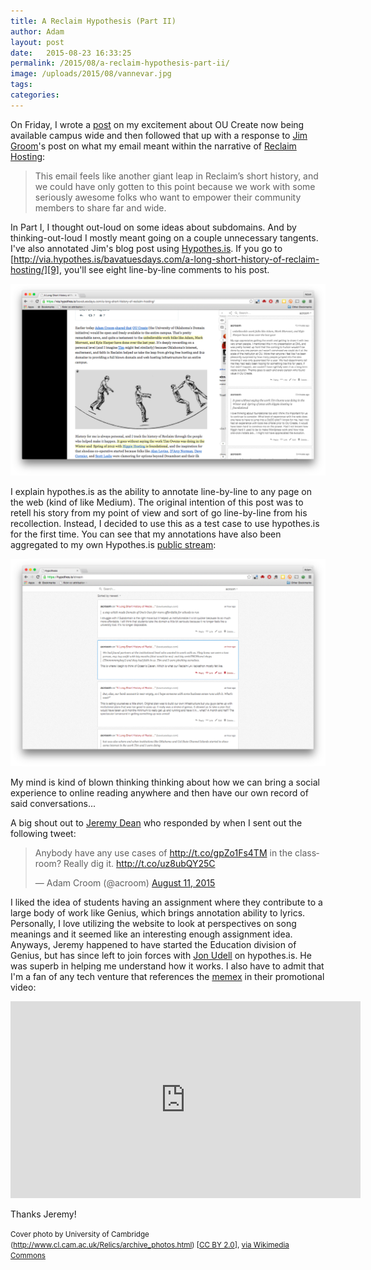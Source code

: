 ```yaml
---
title: A Reclaim Hypothesis (Part II)
author: Adam
layout: post
date:   2015-08-23 16:33:25
permalink: /2015/08/a-reclaim-hypothesis-part-ii/
image: /uploads/2015/08/vannevar.jpg
tags:
categories:
---
```

On Friday, I wrote a [post][1] on my excitement about OU Create now being available campus wide and then followed that up with a response to [Jim Groom][2]'s post on what my email meant within the narrative of [Reclaim Hosting][4]:

>This email feels like another giant leap in Reclaim’s short history, and we could have only gotten to this point because we work with some seriously awesome folks who want to empower their community members to share far and wide.

In Part I, I thought out-loud on some ideas about subdomains. And by thinking-out-loud I mostly meant going on a couple unnecessary tangents. I've also annotated Jim's blog post using [Hypothes.is][8]. If you go to [http://via.hypothes.is/bavatuesdays.com/a-long-short-history-of-reclaim-hosting/][9], you'll see eight line-by-line comments to his post.

![hypothes.is on the Bava](/uploads/2015/08/hypothesis.jpg)

I explain hypothes.is as the ability to annotate line-by-line to any page on the web (kind of like Medium). The original intention of this post was to retell his story from my point of view and sort of go line-by-line from his recollection. Instead, I decided to use this as a test case to use hypothes.is for the first time. You can see that my annotations have also been aggregated to my own Hypothes.is [public stream][10]:

![hypothes.is stream](/uploads/2015/08/hypothesisstream.jpg)

My mind is kind of blown thinking thinking about how we can bring a social experience to online reading anywhere and then have our own record of said conversations...

A big shout out to [Jeremy Dean][5] who responded by when I sent out the following tweet:

<blockquote class="twitter-tweet" lang="en"><p lang="en" dir="ltr">Anybody have any use cases of <a href="http://t.co/gpZo1Fs4TM">http://t.co/gpZo1Fs4TM</a> in the classroom? Really dig it. <a href="http://t.co/uz8ubQY25C">http://t.co/uz8ubQY25C</a></p>&mdash; Adam Croom (@acroom) <a href="https://twitter.com/acroom/status/631118495581802496">August 11, 2015</a></blockquote>
<script async src="//platform.twitter.com/widgets.js" charset="utf-8"></script>

I liked the idea of students having an assignment where they contribute to a large body of work like Genius, which brings annotation ability to lyrics. Personally, I love utilizing the website to look at perspectives on song meanings and it seemed like an interesting enough assignment idea. Anyways, Jeremy happened to have started the Education division of Genius, but has since left to join forces with [Jon Udell][6] on hypothes.is. He was superb in helping me understand how it works. I also have to admit that I'm a fan of any tech venture that references the [memex][7] in their promotional video:

<iframe width="560" height="315" src="https://www.youtube.com/embed/QCkm0lL-6lc" frameborder="0" allowfullscreen></iframe>

Thanks Jeremy!

<small> Cover photo by University of Cambridge (http://www.cl.cam.ac.uk/Relics/archive_photos.html) [<a href="http://creativecommons.org/licenses/by/2.0">CC BY 2.0</a>], <a href="https://commons.wikimedia.org/wiki/File%3ACambridge_differential_analyser.jpg">via Wikimedia Commons</a>

[1]: http://adamcroom.com/2015/08/domains-now-available-campus-wide/
[2]: http://twitter.com/jimgroom
[3]: http://bavatuesdays.com/a-long-short-history-of-reclaim-hosting/
[4]: http://reclaimhosting.com
[5]: https://twitter.com/dr_jdean
[6]: http://blog.jonudell.net/
[7]: https://en.wikipedia.org/wiki/Memex
[8]: https://hypothes.is/
[9]: http://via.hypothes.is/bavatuesdays.com/a-long-short-history-of-reclaim-hosting/
[10]: https://hypothes.is/stream?q=user:acroom
